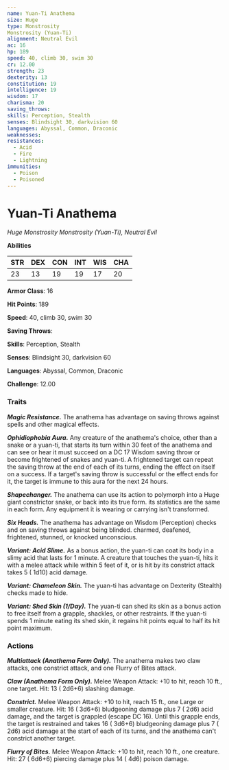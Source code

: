 ```yaml
---
name: Yuan-Ti Anathema
size: Huge
type: Monstrosity
Monstrosity (Yuan-Ti)
alignment: Neutral Evil
ac: 16
hp: 189
speed: 40, climb 30, swim 30
cr: 12.00
strength: 23
dexterity: 13
constitution: 19
intelligence: 19
wisdom: 17
charisma: 20
saving_throws: 
skills: Perception, Stealth
senses: Blindsight 30, darkvision 60
languages: Abyssal, Common, Draconic
weaknesses:
resistances:
  - Acid
  - Fire
  - Lightning
immunities:
  - Poison
  - Poisoned
---
```


# Yuan-Ti Anathema

*Huge Monstrosity
Monstrosity (Yuan-Ti), Neutral Evil*

**Abilities**

| STR | DEX | CON | INT | WIS | CHA |
| --- | --- | --- | --- | --- | --- |
| 23 | 13 | 19 | 19 | 17 | 20 |

**Armor Class**: 16

**Hit Points**: 189

**Speed**: 40, climb 30, swim 30

**Saving Throws**: 

**Skills**: Perception, Stealth

**Senses**: Blindsight 30, darkvision 60

**Languages**: Abyssal, Common, Draconic

**Challenge**: 12.00


### Traits
***Magic Resistance.*** The anathema has advantage on saving throws against spells and other magical effects.

***Ophidiophobia Aura.*** Any creature of the anathema's choice, other than a snake or a yuan-ti, that starts its turn within 30 feet of the anathema and can see or hear it must succeed on a DC 17 Wisdom saving throw or become frightened of snakes and yuan-ti. A frightened target can repeat the saving throw at the end of each of its turns, ending the effect on itself on a success. If a target's saving throw is successful or the effect ends for it, the target is immune to this aura for the next 24 hours.

***Shapechanger.*** The anathema can use its action to polymorph into a Huge giant constrictor snake, or back into its true form. its statistics are the same in each form. Any equipment it is wearing or carrying isn't transformed.

***Six Heads.*** The anathema has advantage on Wisdom (Perception) checks and on saving throws against being blinded. charmed, deafened, frightened, stunned, or knocked unconscious.

***Variant: Acid Slime.*** As a bonus action, the yuan-ti can coat its body in a slimy acid that lasts for 1 minute. A creature that touches the yuan-ti, hits it with a melee attack while within 5 feet of it, or is hit by its constrict attack takes 5 ( 1d10) acid damage.

***Variant: Chameleon Skin.*** The yuan-ti has advantage on Dexterity (Stealth) checks made to hide.

***Variant: Shed Skin (1/Day).*** The yuan-ti can shed its skin as a bonus action to free itself from a grapple, shackles, or other restraints. If the yuan-ti spends 1 minute eating its shed skin, it regains hit points equal to half its hit point maximum.


### Actions
***Multiattack (Anathema Form Only).*** The anathema makes two claw attacks, one constrict attack, and one Flurry of Bites attack.

***Claw (Anathema Form Only).*** Melee Weapon Attack:  +10 to hit, reach 10 ft., one target. Hit: 13 ( 2d6+6) slashing damage.

***Constrict.*** Melee Weapon Attack:  +10 to hit, reach 15 ft., one Large or smaller creature. Hit: 16 ( 3d6+6) bludgeoning damage plus 7 ( 2d6) acid damage, and the target is grappled (escape DC 16). Until this grapple ends, the target is restrained and takes 16 ( 3d6+6) bludgeoning damage plus 7 ( 2d6) acid damage at the start of each of its turns, and the anathema can't constrict another target.

***Flurry of Bites.*** Melee Weapon Attack:  +10 to hit, reach 10 ft., one creature. Hit: 27 ( 6d6+6) piercing damage plus 14 ( 4d6) poison damage.

